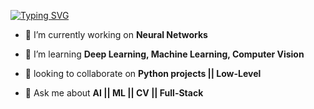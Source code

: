 [![Typing SVG](https://readme-typing-svg.demolab.com?font=Signika&size=30&pause=1000&color=F7F7F7&random=false&width=435&lines=Data-Science;Machine+learning;Deep+learning;Low-Level)](https://0xwembilk.github.io/)

- 🔭 I’m currently working on **Neural Networks**

- 🌱 I’m learning **Deep Learning, Machine Learning, Computer Vision**

- 👯 looking to collaborate on **Python projects || Low-Level**

- 💬 Ask me about **AI || ML || CV || Full-Stack**
